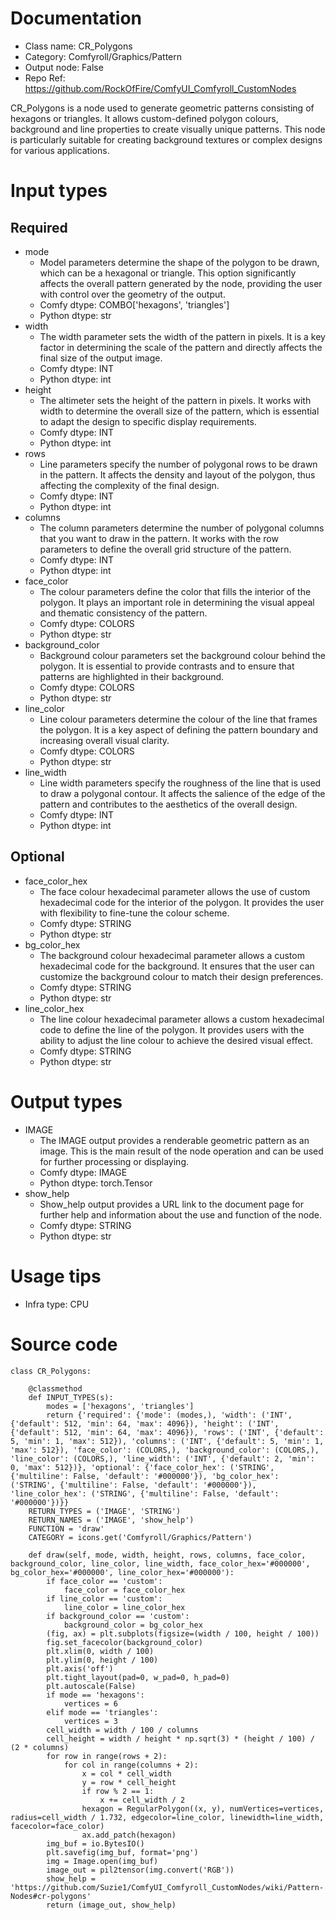 # Documentation
- Class name: CR_Polygons
- Category: Comfyroll/Graphics/Pattern
- Output node: False
- Repo Ref: https://github.com/RockOfFire/ComfyUI_Comfyroll_CustomNodes

CR_Polygons is a node used to generate geometric patterns consisting of hexagons or triangles. It allows custom-defined polygon colours, background and line properties to create visually unique patterns. This node is particularly suitable for creating background textures or complex designs for various applications.

# Input types
## Required
- mode
    - Model parameters determine the shape of the polygon to be drawn, which can be a hexagonal or triangle. This option significantly affects the overall pattern generated by the node, providing the user with control over the geometry of the output.
    - Comfy dtype: COMBO['hexagons', 'triangles']
    - Python dtype: str
- width
    - The width parameter sets the width of the pattern in pixels. It is a key factor in determining the scale of the pattern and directly affects the final size of the output image.
    - Comfy dtype: INT
    - Python dtype: int
- height
    - The altimeter sets the height of the pattern in pixels. It works with width to determine the overall size of the pattern, which is essential to adapt the design to specific display requirements.
    - Comfy dtype: INT
    - Python dtype: int
- rows
    - Line parameters specify the number of polygonal rows to be drawn in the pattern. It affects the density and layout of the polygon, thus affecting the complexity of the final design.
    - Comfy dtype: INT
    - Python dtype: int
- columns
    - The column parameters determine the number of polygonal columns that you want to draw in the pattern. It works with the row parameters to define the overall grid structure of the pattern.
    - Comfy dtype: INT
    - Python dtype: int
- face_color
    - The colour parameters define the color that fills the interior of the polygon. It plays an important role in determining the visual appeal and thematic consistency of the pattern.
    - Comfy dtype: COLORS
    - Python dtype: str
- background_color
    - Background colour parameters set the background colour behind the polygon. It is essential to provide contrasts and to ensure that patterns are highlighted in their background.
    - Comfy dtype: COLORS
    - Python dtype: str
- line_color
    - Line colour parameters determine the colour of the line that frames the polygon. It is a key aspect of defining the pattern boundary and increasing overall visual clarity.
    - Comfy dtype: COLORS
    - Python dtype: str
- line_width
    - Line width parameters specify the roughness of the line that is used to draw a polygonal contour. It affects the salience of the edge of the pattern and contributes to the aesthetics of the overall design.
    - Comfy dtype: INT
    - Python dtype: int
## Optional
- face_color_hex
    - The face colour hexadecimal parameter allows the use of custom hexadecimal code for the interior of the polygon. It provides the user with flexibility to fine-tune the colour scheme.
    - Comfy dtype: STRING
    - Python dtype: str
- bg_color_hex
    - The background colour hexadecimal parameter allows a custom hexadecimal code for the background. It ensures that the user can customize the background colour to match their design preferences.
    - Comfy dtype: STRING
    - Python dtype: str
- line_color_hex
    - The line colour hexadecimal parameter allows a custom hexadecimal code to define the line of the polygon. It provides users with the ability to adjust the line colour to achieve the desired visual effect.
    - Comfy dtype: STRING
    - Python dtype: str

# Output types
- IMAGE
    - The IMAGE output provides a renderable geometric pattern as an image. This is the main result of the node operation and can be used for further processing or displaying.
    - Comfy dtype: IMAGE
    - Python dtype: torch.Tensor
- show_help
    - Show_help output provides a URL link to the document page for further help and information about the use and function of the node.
    - Comfy dtype: STRING
    - Python dtype: str

# Usage tips
- Infra type: CPU

# Source code
```
class CR_Polygons:

    @classmethod
    def INPUT_TYPES(s):
        modes = ['hexagons', 'triangles']
        return {'required': {'mode': (modes,), 'width': ('INT', {'default': 512, 'min': 64, 'max': 4096}), 'height': ('INT', {'default': 512, 'min': 64, 'max': 4096}), 'rows': ('INT', {'default': 5, 'min': 1, 'max': 512}), 'columns': ('INT', {'default': 5, 'min': 1, 'max': 512}), 'face_color': (COLORS,), 'background_color': (COLORS,), 'line_color': (COLORS,), 'line_width': ('INT', {'default': 2, 'min': 0, 'max': 512})}, 'optional': {'face_color_hex': ('STRING', {'multiline': False, 'default': '#000000'}), 'bg_color_hex': ('STRING', {'multiline': False, 'default': '#000000'}), 'line_color_hex': ('STRING', {'multiline': False, 'default': '#000000'})}}
    RETURN_TYPES = ('IMAGE', 'STRING')
    RETURN_NAMES = ('IMAGE', 'show_help')
    FUNCTION = 'draw'
    CATEGORY = icons.get('Comfyroll/Graphics/Pattern')

    def draw(self, mode, width, height, rows, columns, face_color, background_color, line_color, line_width, face_color_hex='#000000', bg_color_hex='#000000', line_color_hex='#000000'):
        if face_color == 'custom':
            face_color = face_color_hex
        if line_color == 'custom':
            line_color = line_color_hex
        if background_color == 'custom':
            background_color = bg_color_hex
        (fig, ax) = plt.subplots(figsize=(width / 100, height / 100))
        fig.set_facecolor(background_color)
        plt.xlim(0, width / 100)
        plt.ylim(0, height / 100)
        plt.axis('off')
        plt.tight_layout(pad=0, w_pad=0, h_pad=0)
        plt.autoscale(False)
        if mode == 'hexagons':
            vertices = 6
        elif mode == 'triangles':
            vertices = 3
        cell_width = width / 100 / columns
        cell_height = width / height * np.sqrt(3) * (height / 100) / (2 * columns)
        for row in range(rows + 2):
            for col in range(columns + 2):
                x = col * cell_width
                y = row * cell_height
                if row % 2 == 1:
                    x += cell_width / 2
                hexagon = RegularPolygon((x, y), numVertices=vertices, radius=cell_width / 1.732, edgecolor=line_color, linewidth=line_width, facecolor=face_color)
                ax.add_patch(hexagon)
        img_buf = io.BytesIO()
        plt.savefig(img_buf, format='png')
        img = Image.open(img_buf)
        image_out = pil2tensor(img.convert('RGB'))
        show_help = 'https://github.com/Suzie1/ComfyUI_Comfyroll_CustomNodes/wiki/Pattern-Nodes#cr-polygons'
        return (image_out, show_help)
```